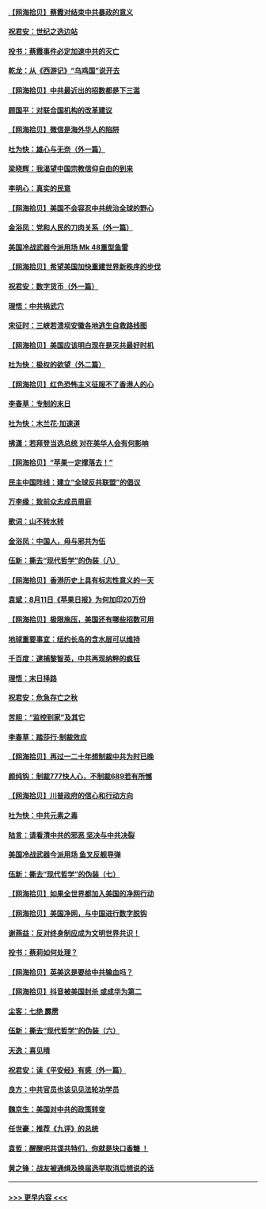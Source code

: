 #### [【网海拾贝】蔡霞对结束中共暴政的意义](../pages/nsc993/n12344263.md?t=08201551) 
#### [祝君安：世纪之选边站](../pages/nsc993/n12342382.md?t=08201551) 
#### [投书：蔡霞事件必定加速中共的灭亡](../pages/nsc993/n12341881.md?t=08201551) 
#### [乾龙：从《西游记》“乌鸡国”说开去](../pages/nsc993/n12341690.md?t=08201551) 
#### [【网海拾贝】中共最近出的招数都是下三滥](../pages/nsc993/n12341593.md?t=08201551) 
#### [顾国平：对联合国机构的改革建议](../pages/nsc993/n12339928.md?t=08201551) 
#### [【网海拾贝】微信是海外华人的陷阱](../pages/nsc993/n12338868.md?t=08201551) 
#### [吐为快：雄心与无奈（外一篇）](../pages/nsc993/n12338132.md?t=08201551) 
#### [梁晓辉：我渴望中国宗教信仰自由的到来](../pages/nsc993/n12336657.md?t=08201551) 
#### [李明心：真实的民意](../pages/nsc993/n12336089.md?t=08201551) 
#### [【网海拾贝】美国不会容忍中共统治全球的野心](../pages/nsc993/n12336063.md?t=08201551) 
#### [金浴凤：党和人民的刀肉关系（外一篇）](../pages/nsc993/n12335834.md?t=08201551) 
#### [美国冷战武器今派用场 Mk 48重型鱼雷](../pages/nsc993/n12335354.md?t=08201551) 
#### [【网海拾贝】希望美国加快重建世界新秩序的步伐](../pages/nsc993/n12334224.md?t=08201551) 
#### [祝君安：数字货币（外一篇）](../pages/nsc993/n12334186.md?t=08201551) 
#### [理悟：中共祸武穴](../pages/nsc993/n12333962.md?t=08201551) 
#### [宋征时：三峡若溃坝安徽各地逃生自救路线图](../pages/nsc993/n12332450.md?t=08201551) 
#### [【网海拾贝】美国应该明白现在是灭共最好时机](../pages/nsc993/n12332313.md?t=08201551) 
#### [吐为快：极权的欲望（外二篇）](../pages/nsc993/n12332089.md?t=08201551) 
#### [【网海拾贝】红色恐怖主义征服不了香港人的心](../pages/nsc993/n12329296.md?t=08201551) 
#### [李春草：专制的末日](../pages/nsc993/n12329079.md?t=08201551) 
#### [吐为快：木兰花‧加速道](../pages/nsc993/n12327366.md?t=08201551) 
#### [拂潇：若拜登当选总统 对在美华人会有何影响](../pages/nsc993/n12295996.md?t=08201551) 
#### [【网海拾贝】“苹果一定撑落去！”](../pages/nsc993/n12326784.md?t=08201551) 
#### [民主中国阵线：建立“全球反共联盟”的倡议](../pages/nsc993/n12324177.md?t=08201551) 
#### [万李缘：致前众志成员周庭](../pages/nsc993/n12324635.md?t=08201551) 
#### [歌词：山不转水转](../pages/nsc993/n12324599.md?t=08201551) 
#### [金浴凤：中国人，毋与邪共为伍](../pages/nsc993/n12324257.md?t=08201551) 
#### [伍新：撕去“现代哲学”的伪装（八）](../pages/nsc993/n12324188.md?t=08201551) 
#### [【网海拾贝】香港历史上具有标志性意义的一天](../pages/nsc993/n12324021.md?t=08201551) 
#### [袁斌：8月11日《苹果日报》为何加印20万份](../pages/nsc993/n12323955.md?t=08201551) 
#### [【网海拾贝】极限施压，美国还有哪些招数可用](../pages/nsc993/n12322512.md?t=08201551) 
#### [地球重要事宜：纽约长岛的含水层可以维持](../pages/nsc993/n12321844.md?t=08201551) 
#### [千百度：逮捕黎智英，中共再现纳粹的疯狂](../pages/nsc993/n12321777.md?t=08201551) 
#### [理悟：末日择路](../pages/nsc993/n12320812.md?t=08201551) 
#### [祝君安：危急存亡之秋](../pages/nsc993/n12320795.md?t=08201551) 
#### [苦胆：“监控到家”及其它](../pages/nsc993/n12320751.md?t=08201551) 
#### [李春草：踏莎行·制裁效应](../pages/nsc993/n12318290.md?t=08201551) 
#### [【网海拾贝】再过一二十年想制裁中共为时已晚](../pages/nsc993/n12318195.md?t=08201551) 
#### [颜纯钩：制裁777快人心，不制裁689若有所憾](../pages/nsc993/n12316912.md?t=08201551) 
#### [【网海拾贝】川普政府的信心和行动方向](../pages/nsc993/n12316673.md?t=08201551) 
#### [吐为快：中共元素之毒](../pages/nsc993/n12316547.md?t=08201551) 
#### [陆言：请看清中共的邪恶 坚决与中共决裂](../pages/nsc993/n12315784.md?t=08201551) 
#### [美国冷战武器今派用场 鱼叉反舰导弹](../pages/nsc993/n12316258.md?t=08201551) 
#### [伍新：撕去“现代哲学”的伪装（七）](../pages/nsc993/n12315846.md?t=08201551) 
#### [【网海拾贝】如果全世界都加入美国的净网行动](../pages/nsc993/n12315588.md?t=08201551) 
#### [【网海拾贝】美国净网，与中国进行数字脱钩](../pages/nsc993/n12312813.md?t=08201551) 
#### [谢燕益：反对终身制应成为文明世界共识！](../pages/nsc993/n12310465.md?t=08201551) 
#### [投书：蔡莉如何处理？](../pages/nsc993/n12310224.md?t=08201551) 
#### [【网海拾贝】英美这是要给中共输血吗？](../pages/nsc993/n12307646.md?t=08201551) 
#### [【网海拾贝】抖音被美国封杀 或成华为第二](../pages/nsc993/n12305277.md?t=08201551) 
#### [尘客：七绝 霹雳](../pages/nsc993/n12304053.md?t=08201551) 
#### [伍新：撕去“现代哲学”的伪装（六）](../pages/nsc993/n12303243.md?t=08201551) 
#### [天逸：喜见晴](../pages/nsc993/n12303226.md?t=08201551) 
#### [祝君安：读《平安经》有感（外一篇）](../pages/nsc993/n12303170.md?t=08201551) 
#### [良方：中共官员也该见见法轮功学员](../pages/nsc993/n12302985.md?t=08201551) 
#### [魏京生：美国对中共的政策转变](../pages/nsc993/n12302929.md?t=08201551) 
#### [任世豪：推荐《九评》的总统](../pages/nsc993/n12302838.md?t=08201551) 
#### [袁哲：醒醒吧共谍共特们，你就是块口香糖 ！](../pages/nsc993/n12302678.md?t=08201551) 
#### [黄之锋：战友被通缉及换届选举取消后想说的话](../pages/nsc993/n12302681.md?t=08201551) 

----
#### [ >>> 更早内容 <<< ](../indexes/nsc993-earlier.md)
